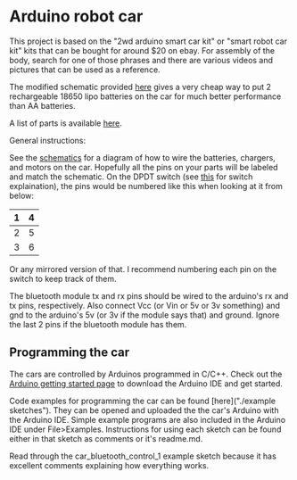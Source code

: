 # Arduino robot car

This project is based on the "2wd arduino smart car kit" or "smart robot car kit" kits that can be bought for around $20 on ebay. For assembly of the body, search for one of those phrases and there are various videos and pictures that can be used as a reference.

The modified schematic provided [here](robocar_schematic.pdf) gives a very cheap way to put 2 rechargeable 18650 lipo batteries on the car for much better performance than AA batteries.

A list of parts is available [here](partslist.md).

General instructions:

See the [schematics](robocar_schematic.pdf) for a diagram of how to wire the batteries, chargers, and motors on the car. Hopefully all the pins on your parts will be labeled and match the schematic. On the DPDT switch (see [this](https://learn.sparkfun.com/tutorials/switch-basics/poles-and-throws-open-and-closed) for switch explaination), the pins would be numbered like this when looking at it from below:

| 1  | 4 |
| --- | --- |
| 2  | 5  |
| 3 | 6  |

Or any mirrored version of that. I recommend numbering each pin on the switch to keep track of them.

The bluetooth module tx and rx pins should be wired to the arduino's rx and tx pins, respectively. Also connect Vcc (or Vin or 5v or 3v something) and gnd to the arduino's 5v (or 3v if the module says that) and ground. Ignore the last 2 pins if the bluetooth module has them.

## Programming the car

The cars are controlled by Arduinos programmed in C/C++. Check out the [Arduino getting started page](https://www.arduino.cc/en/Guide/HomePage) to download the Arduino IDE and get started.

Code examples for programming the car can be found [here]("./example sketches"). They can be opened and uploaded the the car's Arduino with the Arduino IDE. Simple example programs are also included in the Arduino IDE under File>Examples. Instructions for using each sketch can be found either in that sketch as comments or it's readme.md.

Read through the car_bluetooth_control_1 example sketch because it has excellent comments explaining how everything works.